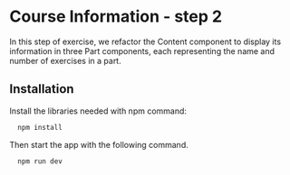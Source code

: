 # Course Information - step 2

In this step of exercise, we refactor the Content component 
to display its information in three Part components, each representing the name and number of exercises in a part.

## Installation

Install the libraries needed with npm command:
```bash
  npm install 
```
Then start the app with the following command.
```bash
  npm run dev
```